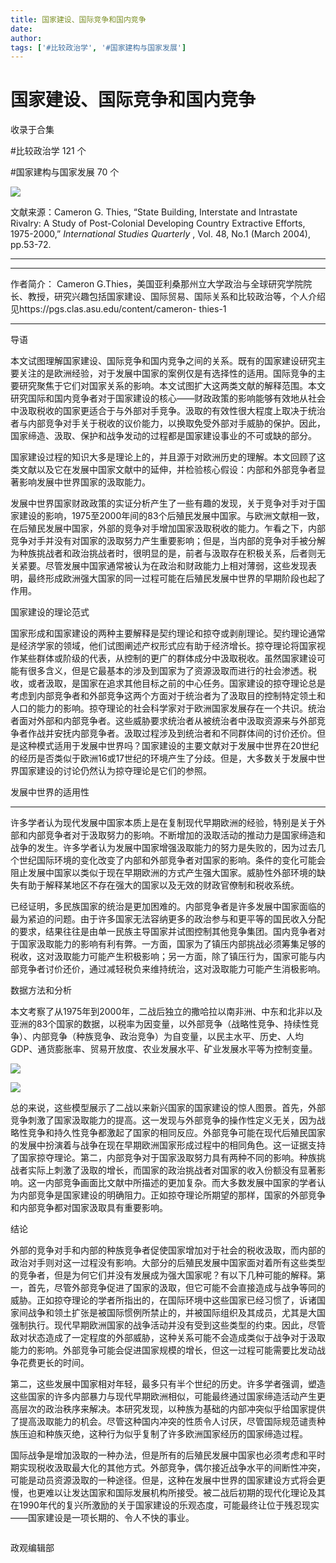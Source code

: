 ```yaml
---
title: 国家建设、国际竞争和国内竞争
date: 
author: 
tags: ['#比较政治学', '#国家建构与国家发展']
---
```

# 国家建设、国际竞争和国内竞争


收录于合集

#比较政治学 121 个

#国家建构与国家发展 70 个

<img src='/images/614/2.png' width='auto' />

文献来源：Cameron G. Thies, “State Building, Interstate and Intrastate Rivalry: A
Study of Post-Colonial Developing Country Extractive Efforts, 1975-2000,”
_International Studies Quarterly_ , Vol. 48, No.1 (March 2004), pp.53-72.

 ****

* * *

  

作者简介： Cameron
G.Thies，美国亚利桑那州立大学政治与全球研究学院院长、教授，研究兴趣包括国家建设、国际贸易、国际关系和比较政治等，个人介绍见https://pgs.clas.asu.edu/content/cameron-
thies-1

 **** ****

导语

本文试图理解国家建设、国际竞争和国内竞争之间的关系。既有的国家建设研究主要关注的是欧洲经验，对于发展中国家的案例仅是有选择性的适用。国际竞争的主要研究聚焦于它们对国家关系的影响。本文试图扩大这两类文献的解释范围。本文研究国际和国内竞争者对于国家建设的核心——财政政策的影响能够有效地从社会中汲取税收的国家更适合于与外部对手竞争。汲取的有效性很大程度上取决于统治者与内部竞争对手关于税收的议价能力，以换取免受外部对手威胁的保护。因此，国家缔造、汲取、保护和战争发动的过程都是国家建设事业的不可或缺的部分。

  

  

国家建设过程的知识大多是理论上的，并且源于对欧洲历史的理解。本文回顾了这类文献以及它在发展中国家文献中的延伸，并检验核心假设：内部和外部竞争者显著影响发展中世界国家的汲取能力。

发展中世界国家财政政策的实证分析产生了一些有趣的发现，关于竞争对手对于国家建设的影响，1975至2000年间的83个后殖民发展中国家。与欧洲文献相一致，在后殖民发展中国家，外部的竞争对手增加国家汲取税收的能力。乍看之下，内部竞争对手并没有对国家的汲取努力产生重要影响；但是，当内部的竞争对手被分解为种族挑战者和政治挑战者时，很明显的是，前者与汲取存在积极关系，后者则无关紧要。尽管发展中国家通常被认为在政治和财政能力上相对薄弱，这些发现表明，最终形成欧洲强大国家的同一过程可能在后殖民发展中世界的早期阶段也起了作用。

国家建设的理论范式

国家形成和国家建设的两种主要解释是契约理论和掠夺或剥削理论。契约理论通常是经济学家的领域，他们试图阐述产权形式应有助于经济增长。掠夺理论将国家视作某些群体或阶级的代表，从控制的更广的群体成分中汲取税收。虽然国家建设可能有很多含义，但是它最基本的涉及到国家为了资源汲取而进行的社会渗透。税收，或者汲取，是国家在追求其他目标之前的中心任务。国家建设的掠夺理论总是考虑到内部竞争者和外部竞争这两个方面对于统治者为了汲取目的控制特定领土和人口的能力的影响。掠夺理论的社会科学家对于欧洲国家发展存在一个共识。统治者面对外部和内部竞争者。这些威胁要求统治者从被统治者中汲取资源来与外部竞争者作战并安抚内部竞争者。汲取过程涉及到统治者和不同群体间的讨价还价。但是这种模式适用于发展中世界吗？国家建设的主要文献对于发展中世界在20世纪的经历是否类似于欧洲16或17世纪的环境产生了分歧。但是，大多数关于发展中世界国家建设的讨论仍然认为掠夺理论是它们的参照。

发展中世界的适用性

 ****

许多学者认为现代发展中国家本质上是在复制现代早期欧洲的经验，特别是关于外部和内部竞争者对于汲取努力的影响。不断增加的汲取活动的推动力是国家缔造和战争的发生。许多学者认为发展中国家增强汲取能力的努力是失败的，因为过去几个世纪国际环境的变化改变了内部和外部竞争者对国家的影响。条件的变化可能会阻止发展中国家以类似于现在早期欧洲的方式产生强大国家。威胁性外部环境的缺失有助于解释某地区不存在强大的国家以及无效的财政官僚制和税收系统。

已经证明，多民族国家的统治是更加困难的。内部竞争者是许多发展中国家面临的最为紧迫的问题。由于许多国家无法容纳更多的政治参与和更平等的国民收入分配的要求，结果往往是由单一民族主导国家并试图控制其他竞争集团。国内竞争者对于国家汲取能力的影响有利有弊。一方面，国家为了镇压内部挑战必须筹集足够的税收，这对汲取能力可能产生积极影响；另一方面，除了镇压行为，国家可能与内部竞争者讨价还价，通过减轻税负来维持统治，这对汲取能力可能产生消极影响。

数据方法和分析

本文考察了从1975年到2000年，二战后独立的撒哈拉以南非洲、中东和北非以及亚洲的83个国家的数据，以税率为因变量，以外部竞争（战略性竞争、持续性竞争）、内部竞争（种族竞争、政治竞争）为自变量，以民主水平、历史、人均GDP、通货膨胀率、贸易开放度、农业发展水平、矿业发展水平等为控制变量。

![](/images/614/3.png)

![](/images/614/4.png)

  

总的来说，这些模型展示了二战以来新兴国家的国家建设的惊人图景。首先，外部竞争刺激了国家汲取能力的提高。这一发现与外部竞争的操作性定义无关，因为战略性竞争和持久性竞争都激起了国家的相同反应。外部竞争可能在现代后殖民国家的发展中扮演着与战争在现在早期欧洲国家形成过程中的相同角色。这一证据支持了国家掠夺理论。第二，内部竞争对于国家汲取努力具有两种不同的影响。种族挑战者实际上刺激了汲取的增长，而国家的政治挑战者对国家的收入份额没有显著影响。这一内部竞争画面比文献中所描述的更加复杂。而大多数发展中国家的学者认为内部竞争是国家建设的明确阻力。正如掠夺理论所期望的那样，国家的外部竞争和内部竞争都对国家汲取具有重要影响。

结论

外部的竞争对手和内部的种族竞争者促使国家增加对于社会的税收汲取，而内部的政治对手则对这一过程没有影响。大部分的后殖民发展中国家面对着所有这些类型的竞争者，但是为何它们并没有发展成为强大国家呢？有以下几种可能的解释。第一，首先，尽管外部竞争促进了国家的汲取，但它可能不会直接造成与战争等同的威胁。正如掠夺理论的学者所指出的，在国际环境中这些国家已经习惯了，诉诸国家间战争和领土扩张是被国际惯例所禁止的，并被国际组织及其成员，尤其是大国强制执行。现代早期欧洲国家的战争活动并没有受到这些类型的约束。因此，尽管敌对状态造成了一定程度的外部威胁，这种关系可能不会造成类似于战争对于汲取能力的影响。外部竞争可能会促进国家规模的增长，但这一过程可能需要比发动战争花费更长的时间。

第二，这些发展中国家相对年轻，最多只有半个世纪的历史。许多学者强调，塑造这些国家的许多内部暴力与现代早期欧洲相似，可能最终通过国家缔造活动产生更高层次的政治秩序来解决。本研究发现，以种族为基础的内部冲突似乎给国家提供了提高汲取能力的机会。尽管这种国内冲突的性质令人讨厌，尽管国际规范谴责种族压迫和种族灭绝，这种行为似乎复制了许多欧洲国家经历的国家缔造过程。

国际战争是增加汲取的一种办法，但是所有的后殖民发展中国家也必须考虑和平时期实现税收汲取最大化的其他方式。外部竞争，偶尔接近战争水平的间断性冲突，可能是动员资源汲取的一种途径。但是，这种在发展中世界的国家建设方式将会更慢，也更难以让发达国家和国际发展机构所接受。被二战后初期的现代化理论及其在1990年代的复兴所激励的关于国家建设的乐观态度，可能最终让位于残忍现实——国家建设是一项长期的、令人不快的事业。

  

![]()

政观编辑部

